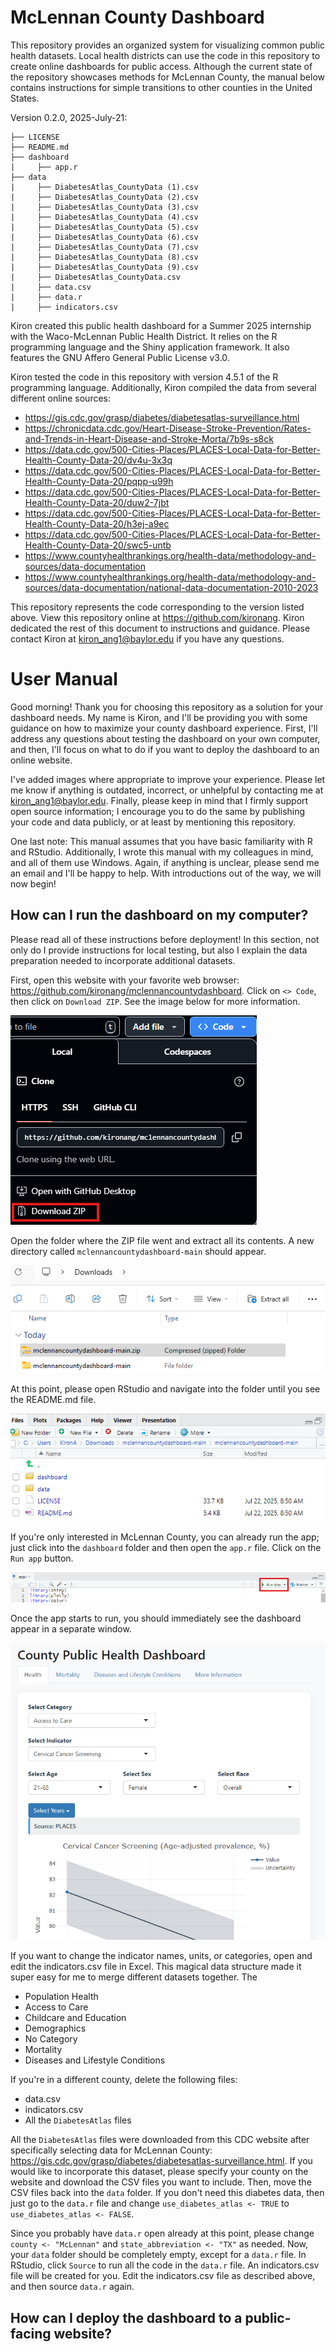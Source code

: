 # McLennan County Dashboard
This repository provides an organized system for visualizing common public health datasets. Local health districts can use the code in this repository to create online dashboards for public access. Although the current state of the repository showcases methods for McLennan County, the manual below contains instructions for simple transitions to other counties in the United States.

Version 0.2.0, 2025-July-21:
```
├── LICENSE
├── README.md
├── dashboard
|     ├── app.r
├── data
|     ├── DiabetesAtlas_CountyData (1).csv
|     ├── DiabetesAtlas_CountyData (2).csv
|     ├── DiabetesAtlas_CountyData (3).csv
|     ├── DiabetesAtlas_CountyData (4).csv
|     ├── DiabetesAtlas_CountyData (5).csv
|     ├── DiabetesAtlas_CountyData (6).csv
|     ├── DiabetesAtlas_CountyData (7).csv
|     ├── DiabetesAtlas_CountyData (8).csv
|     ├── DiabetesAtlas_CountyData (9).csv
|     ├── DiabetesAtlas_CountyData.csv
|     ├── data.csv
|     ├── data.r
|     ├── indicators.csv
```

Kiron created this public health dashboard for a Summer 2025 internship with the Waco-McLennan Public Health District. It relies on the R programming language and the Shiny application framework. It also features the GNU Affero General Public License v3.0.

Kiron tested the code in this repository with version 4.5.1 of the R programming language. Additionally, Kiron compiled the data from several different online sources:
- https://gis.cdc.gov/grasp/diabetes/diabetesatlas-surveillance.html
- https://chronicdata.cdc.gov/Heart-Disease-Stroke-Prevention/Rates-and-Trends-in-Heart-Disease-and-Stroke-Morta/7b9s-s8ck
- https://data.cdc.gov/500-Cities-Places/PLACES-Local-Data-for-Better-Health-County-Data-20/dv4u-3x3q
- https://data.cdc.gov/500-Cities-Places/PLACES-Local-Data-for-Better-Health-County-Data-20/pqpp-u99h
- https://data.cdc.gov/500-Cities-Places/PLACES-Local-Data-for-Better-Health-County-Data-20/duw2-7jbt
- https://data.cdc.gov/500-Cities-Places/PLACES-Local-Data-for-Better-Health-County-Data-20/h3ej-a9ec
- https://data.cdc.gov/500-Cities-Places/PLACES-Local-Data-for-Better-Health-County-Data-20/swc5-untb
- https://www.countyhealthrankings.org/health-data/methodology-and-sources/data-documentation
- https://www.countyhealthrankings.org/health-data/methodology-and-sources/data-documentation/national-data-documentation-2010-2023

This repository represents the code corresponding to the version listed above. View this repository online at https://github.com/kironang. Kiron dedicated the rest of this document to instructions and guidance. Please contact Kiron at kiron_ang1@baylor.edu if you have any questions.

# User Manual
Good morning! Thank you for choosing this repository as a solution for your dashboard needs. My name is Kiron, and I'll be providing you with some guidance on how to maximize your county dashboard experience. First, I'll address any questions about testing the dashboard on your own computer, and then, I'll focus on what to do if you want to deploy the dashboard to an online website.

I've added images where appropriate to improve your experience. Please let me know if anything is outdated, incorrect, or unhelpful by contacting me at kiron_ang1@baylor.edu. Finally, please keep in mind that I firmly support open source information; I encourage you to do the same by publishing your code and data publicly, or at least by mentioning this repository.

One last note: This manual assumes that you have basic familiarity with R and RStudio. Additionally, I wrote this manual with my colleagues in mind, and all of them use Windows. Again, if anything is unclear, please send me an email and I'll be happy to help. With introductions out of the way, we will now begin!

## How can I run the dashboard on my computer?
Please read all of these instructions before deployment! In this section, not only do I provide instructions for local testing, but also I explain the data preparation needed to incorporate additional datasets.

First, open this website with your favorite web browser: https://github.com/kironang/mclennancountydashboard. Click on ``<> Code``, then click on ``Download ZIP``. See the image below for more information.

![Screenshot of https://github.com/kironang/mclennancountydashboard showing users where the download button is](image.png)

Open the folder where the ZIP file went and extract all its contents. A new directory called ``mclennancountydashboard-main`` should appear. 

![Screenshot of Windows File Explorer showing users that another directory is created after extracting the contents of the ZIP file](image-1.png)

At this point, please open RStudio and navigate into the folder until you see the README.md file.

![Screenshot of RStudio interface showing the repository's files](image-2.png)

If you're only interested in McLennan County, you can already run the app; just click into the ``dashboard`` folder and then open the ``app.r`` file. Click on the ``Run app`` button.

![Screenshot of RStudio interface showing users where the run button is](image-3.png)

Once the app starts to run, you should immediately see the dashboard appear in a separate window.

![Screenshot of the dashboard running locally on my computer](image-4.png)

If you want to change the indicator names, units, or categories, open and edit the indicators.csv file in Excel. This magical data structure made it super easy for me to merge different datasets together. The




- Population Health
- Access to Care
- Childcare and Education
- Demographics
- No Category
- Mortality
- Diseases and Lifestyle Conditions

If you're in a different county, delete the following files:
- data.csv
- indicators.csv
- All the ``DiabetesAtlas`` files

All the ``DiabetesAtlas`` files were downloaded from this CDC website after specifically selecting data for McLennan County: https://gis.cdc.gov/grasp/diabetes/diabetesatlas-surveillance.html. If you would like to incorporate this dataset, please specify your county on the website and download the CSV files you want to include. Then, move the CSV files back into the ``data`` folder. If you don't need this diabetes data, then just go to the ``data.r`` file and change ``use_diabetes_atlas <- TRUE`` to ``use_diabetes_atlas <- FALSE``.

Since you probably have ``data.r`` open already at this point, please change ``county <- "McLennan"`` and ``state_abbreviation <- "TX"`` as needed. Now, your ``data`` folder should be completely empty, except for a ``data.r`` file. In RStudio, click ``Source`` to run all the code in the ``data.r`` file. An indicators.csv file will be created for you. Edit the indicators.csv file as described above, and then source ``data.r`` again.

## How can I deploy the dashboard to a public-facing website?
